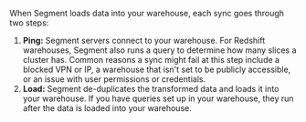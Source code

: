 When Segment loads data into your warehouse, each sync goes through two steps:
1. **Ping:** Segment servers connect to your warehouse. For Redshift warehouses, Segment also runs a query to determine how many slices a cluster has. Common reasons a sync might fail at this step include a blocked VPN or IP, a warehouse that isn't set to be publicly accessible, or an issue with user permissions or credentials. 
2. **Load:** Segment de-duplicates the transformed data and loads it into your warehouse. If you have queries set up in your warehouse, they run after the data is loaded into your warehouse. 